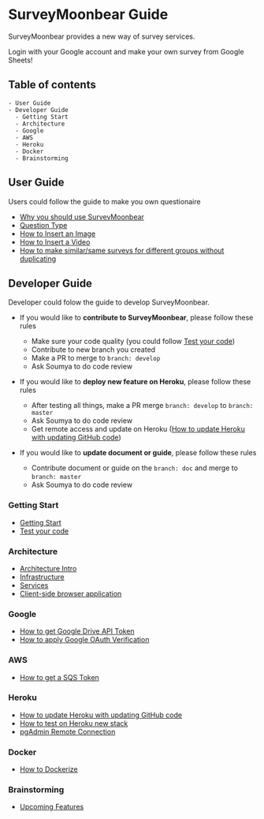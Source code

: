 # SurveyMoonbear Guide
SurveyMoonbear provides a new way of survey services. 

Login with your Google account and make your own survey from Google Sheets!

## Table of contents
```
- User Guide
- Developer Guide
  - Getting Start
  - Architecture
  - Google
  - AWS
  - Heroku
  - Docker
  - Brainstorming
```
## User Guide
Users could follow the guide to make you own questionaire
- [Why you should use SurveyMoonbear](user_guide/competitive_products.md)
- [Question Type](user_guide/question_type.md)
- [How to Insert an Image](user_guide/insert_image.md)
- [How to Insert a Video](user_guide/insert_video.md)
- [How to make similar/same surveys for different groups without duplicating](user_guide/survey_group.md)


## Developer Guide
Developer could folow the guide to develop SurveyMoonbear.
- If you would like to **contribute to SurveyMoonbear**, please follow these rules
  - Make sure your code quality (you could follow [Test your code](test_code.md))
  - Contribute to new branch you created
  - Make a PR to merge to `branch: develop`
  - Ask Soumya to do code review

- If you would like to **deploy new feature on Heroku**, please follow these rules
  - After testing all things, make a PR merge `branch: develop` to `branch: master`
  - Ask Soumya to do code review
  - Get remote access and update on Heroku 
    ([How to update Heroku with updating GitHub code](heroku/update_from_github.md))
  
- If you would like to **update document or guide**, please follow these rules
  - Contribute document or guide on the `branch: doc` and merge to `branch: master`
  - Ask Soumya to do code review

### Getting Start
- [Getting Start](getting_start.md)
- [Test your code](test_code.md)

### Architecture

* [Architecture Intro](architecture/architecture-intro.md)
* [Infrastructure](architecture/infrastructure.md)
* [Services](architecture/services.md)
* [Client-side browser application](architecture/client-side-browser-application.md)

### Google

* [How to get Google Drive API Token](google/google-drive-api.md)
* [How to apply Google OAuth Verification](google/applying-google-oauth-verification.md)

### AWS
* [How to get a SQS Token](aws/sqs.md)

### Heroku
* [How to update Heroku with updating GitHub code](heroku/update_from_github.md)
* [How to test on Heroku new stack](heroku/test-on-heroku-new-stack.md)
* [pgAdmin Remote Connection](heroku/pgAdmin-remote-connection.md)

### Docker
- [How to Dockerize](docker/docker_project.md)

### Brainstorming
- [Upcoming Features](brainstorming/upcoming_features.md)
